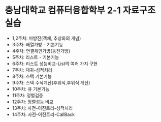 # 충남대학교 컴퓨터융합학부 2-1 자료구조 실습
- 1,2주차: 마방진(객체, 추상화의 개념)
- 3주차: 배열가방 - 기본기능
- 4주차: 연결체인가방(동전가방)
- 5주차: 리스트 - 기본기능
- 6주차: 리스트 성능비교-List의 여러 가지 구현
- 7주차: 재귀-성적처리
- 8주차: 스택 기본기능
- 9주차: 스택 수식계산(후위식,후위식 계산)
- 10주차: 큐 기본기능
- 11주차: 정렬검증
- 12주차: 정렬성능 비교
- 13주차: 사전-이진트리-성적처리
- 14주차: 사전-이진트리-CallBack
